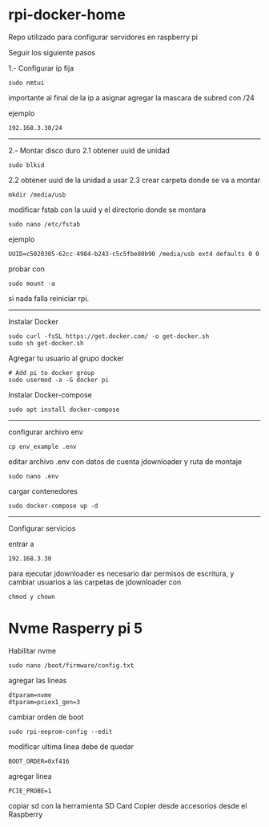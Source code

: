 # rpi-docker-home

Repo utilizado para configurar servidores en raspberry pi

Seguir los siguiente pasos



1.- Configurar ip fija

```
sudo nmtui
```

importante al final de la ip a asignar agregar la mascara de subred con /24

ejemplo

```
192.168.3.30/24
```

***
2.- Montar disco duro
2.1 obtener uuid de unidad

```
sudo blkid
```
   
2.2 obtener uuid de la unidad a usar
2.3 crear carpeta donde se va a montar

```
mkdir /media/usb
```

modificar fstab con la uuid y el directorio donde se montara

```
sudo nano /etc/fstab
```

ejemplo

```
UUID=c5020305-62cc-4984-b243-c5c5fbe80b90 /media/usb ext4 defaults 0 0
```

probar con 

```
sudo mount -a
 ```

 si nada falla reiniciar rpi.

 ***

Instalar Docker


```
sudo curl -fsSL https://get.docker.com/ -o get-docker.sh
sudo sh get-docker.sh 
```

Agregar tu usuario al grupo docker 

```
# Add pi to docker group
sudo usermod -a -G docker pi
```    

Instalar Docker-compose

```
sudo apt install docker-compose
```   



***
configurar archivo env

```
cp env_example .env
```

editar archivo .env con datos de cuenta jdownloader y ruta de montaje

```
sudo nano .env
```

cargar contenedores 
```
sudo docker-compose up -d
```

***
Configurar servicios

entrar a 

```
192.168.3.30
```


para ejecutar jdownloader es necesario dar permisos de escritura, y cambiar usuarios a las carpetas de jdownloader
con 


```
chmod y chown
```


# Nvme Rasperry pi 5

Habilitar nvme

```
sudo nano /boot/firmware/config.txt
```

agregar las lineas 

```
dtparam=nvme
dtparam=pciex1_gen=3
```
cambiar orden de boot

```
sudo rpi-eeprom-config --edit
```

modificar ultima linea debe de quedar

```
BOOT_ORDER=0xf416
```

agregar linea

```
PCIE_PROBE=1
```

copiar sd con la herramienta 
 SD Card Copier desde accesorios desde el Raspberry
 
